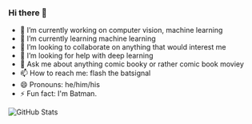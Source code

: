 ### Hi there 👋

- 🔭 I’m currently working on computer vision, machine learning
- 🌱 I’m currently learning machine learning
- 👯 I’m looking to collaborate on anything that would interest me
- 🤔 I’m looking for help with deep learning
- 💬 Ask me about anything comic booky or rather comic book moviey
- 📫 How to reach me: flash the batsignal
- 😄 Pronouns: he/him/his
- ⚡ Fun fact: I'm Batman.

![GitHub Stats](https://github-readme-stats.vercel.app/api?username=anirudhrealdeal&theme=radical)
